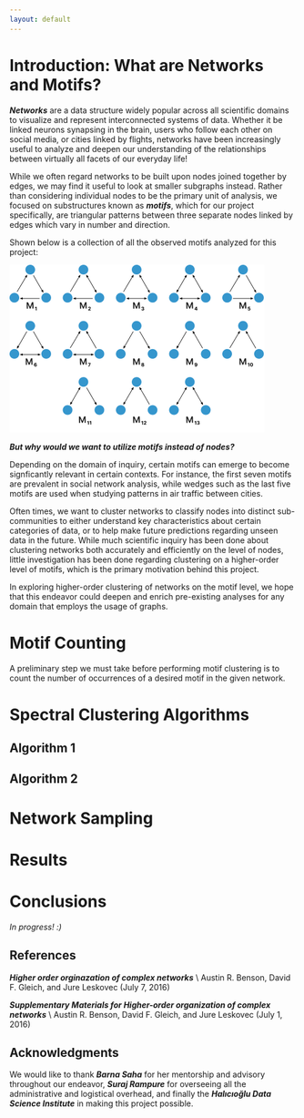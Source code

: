 ```yaml
---
layout: default
---
```

# Introduction: What are Networks and Motifs?

_**Networks**_ are a data structure widely popular across all scientific domains to visualize and represent interconnected systems of data. 
Whether it be linked neurons synapsing in the brain, users who follow each other on social media, or cities linked by flights, networks
have been increasingly useful to analyze and deepen our understanding of the relationships between virtually all facets of our everyday life!

While we often regard networks to be built upon nodes joined together by edges, we may find it useful to look at smaller subgraphs instead.
Rather than considering individual nodes to be the primary unit of analysis, we focused on substructures known as _**motifs**_, which for our 
project specifically, are triangular patterns between three separate nodes linked by edges which vary in number and direction.

Shown below is a collection of all the observed motifs analyzed for this project:

![Motifs](assets/motifs.png)

_**But why would we want to utilize motifs instead of nodes?**_

Depending on the domain of inquiry, certain motifs can emerge to become signficantly relevant in certain contexts. For instance, the first seven
motifs are prevalent in social network analysis, while wedges such as the last five motifs are used when studying patterns in air traffic between 
cities. 

Often times, we want to cluster networks to classify nodes into distinct sub-communities to either understand key characteristics about certain 
categories of data, or to help make future predictions regarding unseen data in the future. While much scientific inquiry has been done about 
clustering networks both accurately and efficiently on the level of nodes, little investigation has been done regarding clustering on a higher-order 
level of motifs, which is the primary motivation behind this project.

In exploring higher-order clustering of networks on the motif level, we hope that this endeavor could deepen and enrich pre-existing analyses for any 
domain that employs the usage of graphs.

# Motif Counting

A preliminary step we must take before performing motif clustering is to count the number of occurrences of a desired motif in the given network.

# Spectral Clustering Algorithms

## Algorithm 1

## Algorithm 2

# Network Sampling

# Results 

# Conclusions

_In progress! :)_

## References

_**Higher order orginazation of complex networks**_ \\
Austin R. Benson, David F. Gleich, and Jure Leskovec (July 7, 2016)

_**Supplementary Materials for Higher-order organization of complex networks**_ \\
Austin R. Benson, David F. Gleich, and Jure Leskovec (July 1, 2016)

## Acknowledgments

We would like to thank _**Barna Saha**_ for her mentorship and advisory throughout our endeavor, _**Suraj Rampure**_ for
overseeing all the administrative and logistical overhead, and finally the _**Halıcıoğlu Data Science Institute**_ in making this 
project possible.